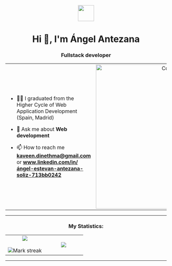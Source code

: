 <p align="center"><picture align="center"><img align="center" src = "https://github.com/7oSkaaa/7oSkaaa/blob/main/Images/about_me.gif?raw=true" width = 50px></picture></p>
<h1 align="center">Hi 👋, I'm Ángel Antezana</h1>
<h3 align="center">Fullstack developer</h3>

<table align="center">
<tr border="none">
<td width="50%" align="left">
  

- 🧑‍🎓 I graduated from the Higher Cycle of Web Application Development (Spain, Madrid)

- 💬 Ask me about **Web development**

- 📫 How to reach me **kaveen.dinethma@gmail.com** or **www.linkedin.com/in/ángel-estevan-antezana-soliz-713bb0242**
  

</td>
<td width="50%" align="center">

  <img align="center" alt="Coding" width="450" src="https://repository-images.githubusercontent.com/588181932/e36ec678-7984-4cdd-8e4c-a3932772ff8e">

  
  </td>
</tr>
</table>

---

<h3 align="center">My Statistics:</h3>
<p align="center">
<table align="center">
<tr border="none">
<td width="50%" align="center">
  
  <img  align="center"  src="https://github-readme-stats.vercel.app/api?username=angelAntezana&theme=algolia&show_icons=true&count_private=true&hide_border=true" />
  <br></br>
  <img  title="🔥 Get streak stats for your profile at git.io/streak-stats" alt="Mark streak" src="https://github-readme-streak-stats.herokuapp.com/?user=angelAntezana&theme=algolia&hide_border=true" /> 
</td>
<td width="50%" align="center">

  <img  align="center"  src="https://github-readme-stats.anuraghazra1.vercel.app/api/top-langs/?username=angelAntezana&theme=algolia&hide_border=true&no-bg=true&no-frame=true&langs_count=10"/>
  
  </td>
</tr>
</table>

---
